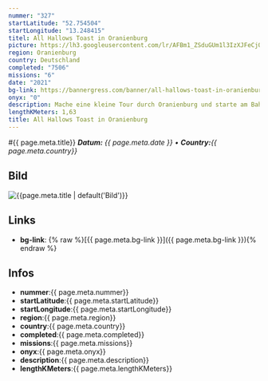 ```yaml
---
nummer: "327"
startLatitude: "52.754504"
startLongitude: "13.248415"
titel: All Hallows Toast in Oranienburg
picture: https://lh3.googleusercontent.com/lr/AFBm1_ZSduGUm1l3IzXJFeCjO6fKvIPrj7Dq5GnoJ607KCN0X2zWn27ojj1DS_WAHLFhBEltLllRkBRzT2JzJTGlYwnyewPBwPl386KoiAn0dDRLyTNm3oDJtrMIYWk0mt7_GBBI8Ts_V3b7ApX8s0U0WLxU2JDh3Ztn0SeWb3ilWDf8Nn1kqD2jQi2rTaREaZGd1-W1C7PFdkzsS17UcCAPi3ngumPLjr5dFLs3W3HZcQ1zj3FLwaokmO4q61LTB7NHEY7zfPlILZjT_slW9JASnpkZvFMsBfUogYI5Tcd1M5EOZcmZyJwCSZL-ORXjXhf6gnSwWRygC6v6i_E_OZSk-GPRdoRcQXWKmkPlyW0VcwYZ3pUT5uSDhRoLbs5Ortun5Vv8PB9mIKael_XCJJzt5o1xjd6h5s3OUKbljOLQcTyjg9A9ksC5r78aQVDh8YQRiThncLSxmUNu5mGYsGM1pnS1wneINDa_vz_hIcDqokFHB5cDg9r19AUq-m2AWWw6BEjLVx55_pbdlmwllkcZZ9uNMi48E0A-1E3JHArUNVauxlPmnrwu3VnNfIQAkS1RNyvsBDYCvlxjzZzJYgHVzcoAxmhkYMcjLsRjfOt_uoj132vzDUWr6-_AwEHuM5e4LlPNsjBC3oBH5EhwusTEs_TIkFvwHOxIa3Y_uLHBV2ziR2_b5subDHVXexjkvRMDdvjkCFJkqRk12xmfxHLdTUoqXu-xKYdw0Qz-BfZqWpSsKDBcGjcOFAK41nylOrzPLxXPSrP-cD01n3Z6Me70eCGjcbdgdVf8jCqUhU2o8TtE7wIcaUpc6Mhw53F2qoqHGBszu1weqM5xls2DKihAxPz_Rvnfle8D7UXe
region: Oranienburg
country: Deutschland
completed: "7506"
missions: "6"
date: "2021"
bg-link: https://bannergress.com/banner/all-hallows-toast-in-oranienburg-fb29
onyx: "0"
description: Mache eine kleine Tour durch Oranienburg und starte am Bahnhof
lengthKMeters: 1,63
title: All Hallows Toast in Oranienburg
---
```


#{{ page.meta.title}}
_**Datum:** {{ page.meta.date }} • **Country:**{{ page.meta.country}}_

## Bild
![{{page.meta.title | default('Bild')}}]({{page.meta.picture}})

## Links
- **bg-link**: {% raw %}[{{ page.meta.bg-link }}]({{ page.meta.bg-link }}){% endraw %}

## Infos
- **nummer**:{{ page.meta.nummer}}
- **startLatitude**:{{ page.meta.startLatitude}}
- **startLongitude**:{{ page.meta.startLongitude}}
- **region**:{{ page.meta.region}}
- **country**:{{ page.meta.country}}
- **completed**:{{ page.meta.completed}}
- **missions**:{{ page.meta.missions}}
- **onyx**:{{ page.meta.onyx}}
- **description**:{{ page.meta.description}}
- **lengthKMeters**:{{ page.meta.lengthKMeters}}

